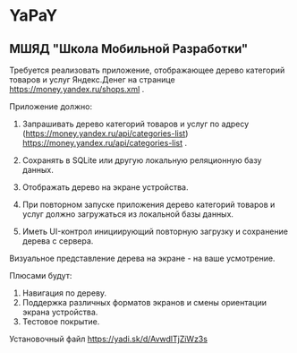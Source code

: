 # YaPaY

## МШЯД "Школа Мобильной Разработки"

Требуется реализовать приложение, отображающее дерево категорий товаров и услуг Яндекс.Денег на странице https://money.yandex.ru/shops.xml .

Приложение должно:

1. Запрашивать дерево категорий товаров и услуг по адресу
(https://money.yandex.ru/api/categories-list) https://money.yandex.ru/api/categories-list .

2. Сохранять в SQLite или другую локальную реляционную базу данных.

3. Отображать дерево на экране устройства.

4. При повторном запуске приложения дерево категорий товаров и услуг должно загружаться из локальной базы данных.

5. Иметь UI-контрол инициирующий повторную загрузку и сохранение дерева с сервера.

Визуальное представление дерева на экране - на ваше усмотрение.

Плюсами будут:

1. Навигация по дереву.
2. Поддержка различных форматов экранов и смены ориентации экрана устройства.
3. Тестовое покрытие.

Установочный файл https://yadi.sk/d/AvwdlTjZiWz3s

